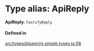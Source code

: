 # Type alias: ApiReply

 **ApiReply**: `FastifyReply`

#### Defined in

[src/types/blueprint.simple.types.ts:58](https://github.com/zjayers/AssembleJS/blob/bbb670f/src/types/blueprint.simple.types.ts#L58)

